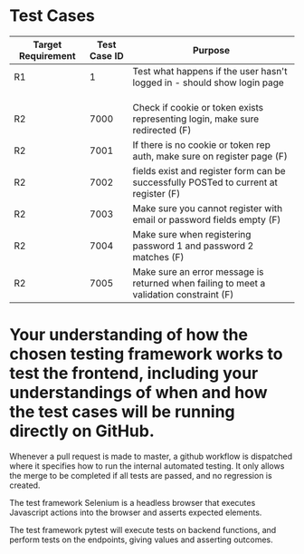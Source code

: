 # Test Cases

| Target Requirement | Test Case ID | Purpose                                                                 |
|--------------------|--------------|-------------------------------------------------------------------------|
| R1                 |     1        | Test what happens if the user hasn't logged in - should show login page |
|                    |              |                                                                         |
|                    |              |                                                                         |
|                    |              |                                                                         |
| R2                 |    7000      | Check if cookie or token exists representing login, make sure redirected (F)|
| R2                 |    7001      | If there is no cookie or token rep auth, make sure on register page     (F)| 
| R2                 |    7002      | fields exist and register form can be successfully POSTed to current at register         (F)|
| R2                 |    7003      | Make sure you cannot register with email or password fields empty       (F)|
| R2                 |    7004      | Make sure when registering password 1 and password 2 matches            (F)|
| R2                 |    7005      | Make sure an error message is returned when failing to meet a validation constraint   (F)|


# Your understanding of how the chosen testing framework works to test the frontend, including your understandings of when and how the test cases will be running directly on GitHub.

Whenever a pull request is made to master, a github workflow is dispatched where it specifies how to run the internal automated testing. It only allows the merge to be completed if all tests are passed, and no regression is created.

The test framework Selenium is a headless browser that executes Javascript actions into the browser and asserts expected elements.

The test framework pytest will execute tests on backend functions, and perform tests on the endpoints, giving values and asserting outcomes.